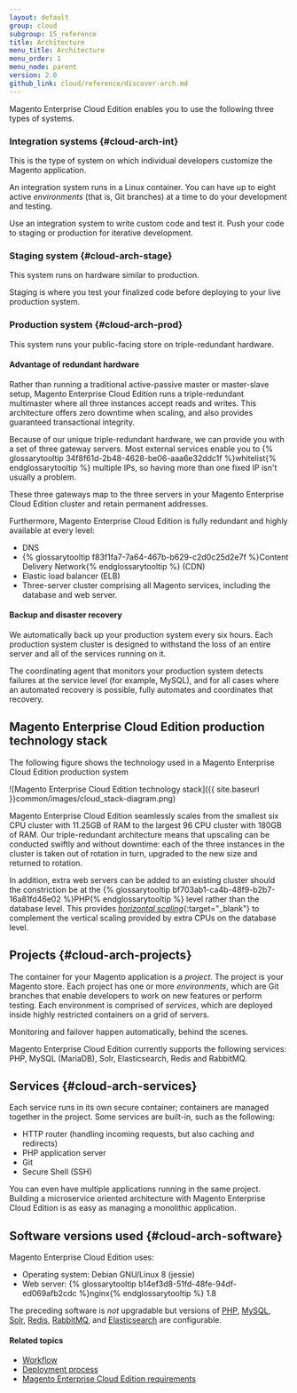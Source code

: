 ```yaml
---
layout: default
group: cloud
subgroup: 15_reference
title: Architecture
menu_title: Architecture
menu_order: 1
menu_node: parent
version: 2.0
github_link: cloud/reference/discover-arch.md
---
```


Magento Enterprise Cloud Edition enables you to use the following three types of systems.

### Integration systems {#cloud-arch-int}
This is the type of system on which individual developers customize the Magento application.

An integration system runs in a Linux container. You can have up to eight active *environments* (that is, Git branches) at a time to do your development and testing.

Use an integration system to write custom code and test it. Push your code to staging or production for iterative development.

### Staging system {#cloud-arch-stage}
This system runs on hardware similar to production.

Staging is where you test your finalized code before deploying to your live production system.

### Production system {#cloud-arch-prod}
This system runs your public-facing store on triple-redundant hardware.

#### Advantage of redundant hardware
Rather than running a traditional active-passive master or master-slave setup, Magento Enterprise Cloud Edition runs a triple-redundant multimaster where all three instances accept reads and writes. This architecture offers zero downtime when scaling, and also provides guaranteed transactional integrity.

Because of our unique triple-redundant hardware, we can provide you with a set of three gateway servers. Most external services enable you to {% glossarytooltip 34f8f61d-2b48-4628-be06-aaa6e32ddc1f %}whitelist{% endglossarytooltip %} multiple IPs, so having more than one fixed IP isn't usually a problem.

These three gateways map to the three servers in your Magento Enterprise Cloud Edition cluster and retain permanent addresses.

Furthermore, Magento Enterprise Cloud Edition is fully redundant and highly available at every level:

*	DNS 
*	{% glossarytooltip f83f1fa7-7a64-467b-b629-c2d0c25d2e7f %}Content Delivery Network{% endglossarytooltip %} (CDN)
*	Elastic load balancer (ELB)
*	Three-server cluster comprising all Magento services, including the database and web server.

#### Backup and disaster recovery
We automatically back up your production system every six hours. Each production system cluster is designed to withstand the loss of an entire server and all of the services running on it.

The coordinating agent that monitors your production system detects failures at the service level (for example, MySQL), and for all cases where an automated recovery is possible, fully automates and coordinates that recovery.

## Magento Enterprise Cloud Edition production technology stack
The following figure shows the technology used in a Magento Enterprise Cloud Edition production system

![Magento Enterprise Cloud Edition technology stack]({{ site.baseurl }}common/images/cloud_stack-diagram.png)

Magento Enterprise Cloud Edition seamlessly scales from the smallest six CPU cluster with 11.25GB of RAM to the largest 96 CPU cluster with 180GB of RAM. Our triple-redundant architecture means that upscaling can be conducted swiftly and without downtime: each of the three instances in the cluster is taken out of rotation in turn, upgraded to the new size and returned to rotation.

In addition, extra web servers can be added to an existing cluster should the constriction be at the {% glossarytooltip bf703ab1-ca4b-48f9-b2b7-16a81fd46e02 %}PHP{% endglossarytooltip %} level rather than the database level. This provides [*horizontal scaling*](https://en.wikipedia.org/wiki/Scalability#Horizontal_and_vertical_scaling){:target="_blank"} to complement the vertical scaling provided by extra CPUs on the database level.

## Projects {#cloud-arch-projects}
The container for your Magento application is a *project*. The project is your Magento store. Each project has one or more *environments*, which are Git branches that enable developers to work on new features or perform testing. Each environment is comprised of *services*, which are deployed inside highly restricted containers on a grid of servers.

Monitoring and failover happen automatically, behind the scenes.

<div class="bs-callout bs-callout-info" id="info">
  <p>Magento Enterprise Cloud Edition currently supports the following services: PHP, MySQL (MariaDB), Solr, Elasticsearch, Redis and RabbitMQ.</p>
</div>

## Services {#cloud-arch-services}
Each service runs in its own secure container; containers are managed together in the project. 
Some services are built-in, such as the following:

*	HTTP router (handling incoming requests, but also caching and redirects)
*	PHP application server
*	Git 
*	Secure Shell (SSH)

You can even have multiple applications running in the same project. Building 
a microservice oriented architecture with Magento Enterprise Cloud Edition is
as easy as managing a monolithic application.

## Software versions used {#cloud-arch-software}
Magento Enterprise Cloud Edition uses:

*	Operating system: Debian GNU/Linux 8 (jessie)
*	Web server: {% glossarytooltip b14ef3d8-51fd-48fe-94df-ed069afb2cdc %}nginx{% endglossarytooltip %} 1.8

The preceding software is *not* upgradable but versions of [PHP]({{page.baseurl}}cloud/project/project-conf-files_magento-app.html), [MySQL]({{page.baseurl}}cloud/project/project-conf-files_services-mysql.html), [Solr]({{page.baseurl}}cloud/project/project-conf-files_services-solr.html), [Redis]({{page.baseurl}}cloud/project/project-conf-files_services-redis.html), [RabbitMQ]({{page.baseurl}}cloud/project/project-conf-files_services-rabbit.html), and [Elasticsearch]({{page.baseurl}}cloud/project/project-conf-files_services-elastic.html) are configurable.

#### Related topics
*	[Workflow]({{page.baseurl}}cloud/welcome/discover-workflow.html)
*	[Deployment process]({{page.baseurl}}cloud/reference/discover-deploy.html)
*	[Magento Enterprise Cloud Edition requirements]({{page.baseurl}}cloud/requirements/cloud-requirements.html)


